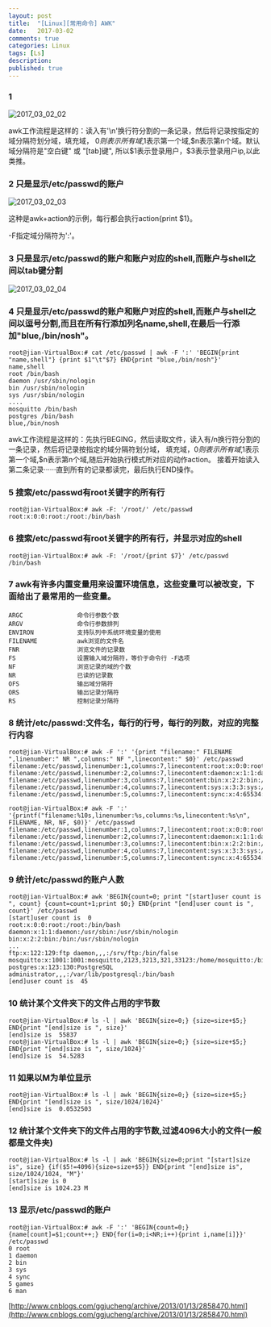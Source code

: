 ```yaml
---
layout: post
title:  "[Linux][常用命令] AWK"
date:   2017-03-02
comments: true
categories: Linux
tags: [Ls]
description:
published: true
---
```


### 1

<img src="{{ site.url }}/images/2017/03/02_02.png" alt="2017_03_02_02" />

awk工作流程是这样的：读入有'\n'换行符分割的一条记录，然后将记录按指定的域分隔符划分域，填充域，
$0则表示所有域,$1表示第一个域,$n表示第n个域。默认域分隔符是"空白键" 或 "[tab]键",
所以$1表示登录用户，$3表示登录用户ip,以此类推。

### 2 只是显示/etc/passwd的账户

<img src="{{ site.url }}/images/2017/03/02_03.png" alt="2017_03_02_03" />

这种是awk+action的示例，每行都会执行action{print $1}。

-F指定域分隔符为':'。

### 3 只是显示/etc/passwd的账户和账户对应的shell,而账户与shell之间以tab键分割

<img src="{{ site.url }}/images/2017/03/02_04.png" alt="2017_03_02_04" />

### 4 只是显示/etc/passwd的账户和账户对应的shell,而账户与shell之间以逗号分割,而且在所有行添加列名name,shell,在最后一行添加"blue,/bin/nosh"。

```
root@jian-VirtualBox:# cat /etc/passwd | awk -F ':' 'BEGIN{print "name,shell"} {print $1"\t"$7} END{print "blue,/bin/nosh"}'
name,shell
root /bin/bash
daemon /usr/sbin/nologin
bin /usr/sbin/nologin
sys /usr/sbin/nologin
....
mosquitto /bin/bash
postgres /bin/bash
blue,/bin/nosh
```

awk工作流程是这样的：先执行BEGING，然后读取文件，读入有/n换行符分割的一条记录，然后将记录按指定的域分隔符划分域，
填充域，$0则表示所有域,$1表示第一个域,$n表示第n个域,随后开始执行模式所对应的动作action。
接着开始读入第二条记录······直到所有的记录都读完，最后执行END操作。

### 5 搜索/etc/passwd有root关键字的所有行

```
root@jian-VirtualBox:# awk -F: '/root/' /etc/passwd
root:x:0:0:root:/root:/bin/bash
```

### 6 搜索/etc/passwd有root关键字的所有行，并显示对应的shell

```
root@jian-VirtualBox:# awk -F: '/root/{print $7}' /etc/passwd
/bin/bash
```

### 7 awk有许多内置变量用来设置环境信息，这些变量可以被改变，下面给出了最常用的一些变量。

```
ARGC               命令行参数个数
ARGV               命令行参数排列
ENVIRON            支持队列中系统环境变量的使用
FILENAME           awk浏览的文件名
FNR                浏览文件的记录数
FS                 设置输入域分隔符，等价于命令行 -F选项
NF                 浏览记录的域的个数
NR                 已读的记录数
OFS                输出域分隔符
ORS                输出记录分隔符
RS                 控制记录分隔符
```

### 8 统计/etc/passwd:文件名，每行的行号，每行的列数，对应的完整行内容

```
root@jian-VirtualBox:# awk -F ':' '{print "filename:" FILENAME ",linenumber:" NR ",columns:" NF ",linecontent:" $0}' /etc/passwd
filename:/etc/passwd,linenumber:1,columns:7,linecontent:root:x:0:0:root:/root:/bin/bash
filename:/etc/passwd,linenumber:2,columns:7,linecontent:daemon:x:1:1:daemon:/usr/sbin:/usr/sbin/nologin
filename:/etc/passwd,linenumber:3,columns:7,linecontent:bin:x:2:2:bin:/bin:/usr/sbin/nologin
filename:/etc/passwd,linenumber:4,columns:7,linecontent:sys:x:3:3:sys:/dev:/usr/sbin/nologin
filename:/etc/passwd,linenumber:5,columns:7,linecontent:sync:x:4:65534:sync:/bin:/bin/sync
```

```
root@jian-VirtualBox:# awk -F ':' '{printf("filename:%10s,linenumber:%s,columns:%s,linecontent:%s\n", FILENAME, NR, NF, $0)}' /etc/passwd
filename:/etc/passwd,linenumber:1,columns:7,linecontent:root:x:0:0:root:/root:/bin/bash
filename:/etc/passwd,linenumber:2,columns:7,linecontent:daemon:x:1:1:daemon:/usr/sbin:/usr/sbin/nologin
filename:/etc/passwd,linenumber:3,columns:7,linecontent:bin:x:2:2:bin:/bin:/usr/sbin/nologin
filename:/etc/passwd,linenumber:4,columns:7,linecontent:sys:x:3:3:sys:/dev:/usr/sbin/nologin
filename:/etc/passwd,linenumber:5,columns:7,linecontent:sync:x:4:65534:sync:/bin:/bin/sync
```

### 9 统计/etc/passwd的账户人数

```
root@jian-VirtualBox:# awk 'BEGIN{count=0; print "[start]user count is ", count} {count=count+1;print $0;} END{print "[end]user count is ", count}' /etc/passwd
[start]user count is  0
root:x:0:0:root:/root:/bin/bash
daemon:x:1:1:daemon:/usr/sbin:/usr/sbin/nologin
bin:x:2:2:bin:/bin:/usr/sbin/nologin
...
ftp:x:122:129:ftp daemon,,,:/srv/ftp:/bin/false
mosquitto:x:1001:1001:mosquitto,2123,3213,321,33123:/home/mosquitto:/bin/bash
postgres:x:123:130:PostgreSQL administrator,,,:/var/lib/postgresql:/bin/bash
[end]user count is  45
```

### 10 统计某个文件夹下的文件占用的字节数

```
root@jian-VirtualBox:# ls -l | awk 'BEGIN{size=0;} {size=size+$5;} END{print "[end]size is ", size}'
[end]size is  55837
root@jian-VirtualBox:# ls -l | awk 'BEGIN{size=0;} {size=size+$5;} END{print "[end]size is ", size/1024}'
[end]size is  54.5283
```

### 11 如果以M为单位显示

```
root@jian-VirtualBox:# ls -l | awk 'BEGIN{size=0;} {size=size+$5;} END{print "[end]size is ", size/1024/1024}'
[end]size is  0.0532503
```

### 12 统计某个文件夹下的文件占用的字节数,过滤4096大小的文件(一般都是文件夹)

```
root@jian-VirtualBox:# ls -l | awk 'BEGIN{size=0;print "[start]size is", size} {if($5!=4096){size=size+$5}} END{print "[end]size is", size/1024/1024, "M"}'
[start]size is 0
[end]size is 1024.23 M
```

### 13 显示/etc/passwd的账户

```
root@jian-VirtualBox:# awk -F ':' 'BEGIN{count=0;} {name[count]=$1;count++;} END{for(i=0;i<NR;i++){print i,name[i]}}' /etc/passwd
0 root
1 daemon
2 bin
3 sys
4 sync
5 games
6 man
```

[http://www.cnblogs.com/ggjucheng/archive/2013/01/13/2858470.html](http://www.cnblogs.com/ggjucheng/archive/2013/01/13/2858470.html)
